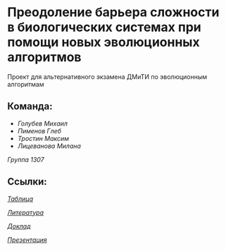 # Преодоление барьера сложности в биологических системах при помощи новых эволюционных алгоритмов
Проект для альтернативного экзамена ДМиТИ по эволюционным алгоритмам

## Команда: 
- *Голубев Михаил* 
- *Пименов Глеб* 
- *Тростин Максим*
- *Лицеванова Милана*  

*Группа 1307*


## Ссылки:  
*[Таблица](https://docs.google.com/document/d/1--NpxkIHDtIafeLzsoUOP8MplIPUrAQqPVVtiLNlgSc/edit)*

*[Литература](https://docs.google.com/document/d/1Rs_IDKR9Mf7P31TiAy3ubJCZnQwVdKo4A-P2FDLMUxs/edit)*

*[Доклад](https://docs.google.com/document/d/1mMTyYEcHyHgeWyAdFBuITgdsxMxteMtEPHmiCj8iDH8/edit?usp=sharing)*

*[Презентация](https://docs.google.com/presentation/d/1hNLxh75TPM57lf9pGN7acQ0FbFnluFqoR1_BYUbR8Z0/edit?usp=sharing)*
